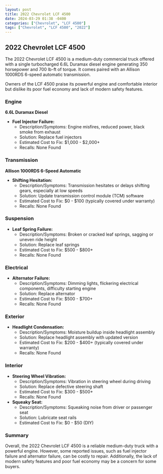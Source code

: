```yaml
---
layout: post
title: 2022 Chevrolet LCF 4500
date: 2024-03-29 01:38 -0400
categories: ["Chevrolet", "LCF 4500"]
tags: ["Chevrolet", "LCF 4500", "2022"]
---
```

## 2022 Chevrolet LCF 4500

The 2022 Chevrolet LCF 4500 is a medium-duty commercial truck offered with a single turbocharged 6.6L Duramax diesel engine generating 350 horsepower and 700 lb-ft of torque. It comes paired with an Allison 1000RDS 6-speed automatic transmission.

Owners of the LCF 4500 praise its powerful engine and comfortable interior but dislike its poor fuel economy and lack of modern safety features.

### Engine

**6.6L Duramax Diesel**

* **Fuel Injector Failure:**
    * Description/Symptoms: Engine misfires, reduced power, black smoke from exhaust
    * Solution: Replace fuel injectors
    * Estimated Cost to Fix: $1,000 - $2,000+
    * Recalls: None Found

### Transmission

**Allison 1000RDS 6-Speed Automatic**

* **Shifting Hesitation:**
    * Description/Symptoms: Transmission hesitates or delays shifting gears, especially at low speeds
    * Solution: Update transmission control module (TCM) software
    * Estimated Cost to Fix: $0 - $100 (typically covered under warranty)
    * Recalls: None Found

### Suspension

* **Leaf Spring Failure:**
    * Description/Symptoms: Broken or cracked leaf springs, sagging or uneven ride height
    * Solution: Replace leaf springs
    * Estimated Cost to Fix: $500 - $800+
    * Recalls: None Found

### Electrical

* **Alternator Failure:**
    * Description/Symptoms: Dimming lights, flickering electrical components, difficulty starting engine
    * Solution: Replace alternator
    * Estimated Cost to Fix: $500 - $700+
    * Recalls: None Found

### Exterior

* **Headlight Condensation:**
    * Description/Symptoms: Moisture buildup inside headlight assembly
    * Solution: Replace headlight assembly with updated version
    * Estimated Cost to Fix: $200 - $400+ (typically covered under warranty)
    * Recalls: None Found

### Interior

* **Steering Wheel Vibration:**
    * Description/Symptoms: Vibration in steering wheel during driving
    * Solution: Replace defective steering shaft
    * Estimated Cost to Fix: $300 - $500+
    * Recalls: None Found
* **Squeaky Seat:**
    * Description/Symptoms: Squeaking noise from driver or passenger seat
    * Solution: Lubricate seat rails
    * Estimated Cost to Fix: $0 - $50 (DIY)

### Summary

Overall, the 2022 Chevrolet LCF 4500 is a reliable medium-duty truck with a powerful engine. However, some reported issues, such as fuel injector failure and alternator failure, can be costly to repair. Additionally, the lack of modern safety features and poor fuel economy may be a concern for some buyers.
